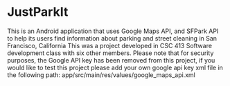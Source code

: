 # JustParkIt
This is an Android application that uses Google Maps API, and SFPark API to help its users find information about parking and street cleaning in San Francisco, California
This was a project developed in CSC 413 Software development class with six other members.
Please note that for security purposes, the Google API key has been removed from this project, if you would like to test this project please add your own google api key xml file in the following path:
app/src/main/res/values/google_maps_api.xml
